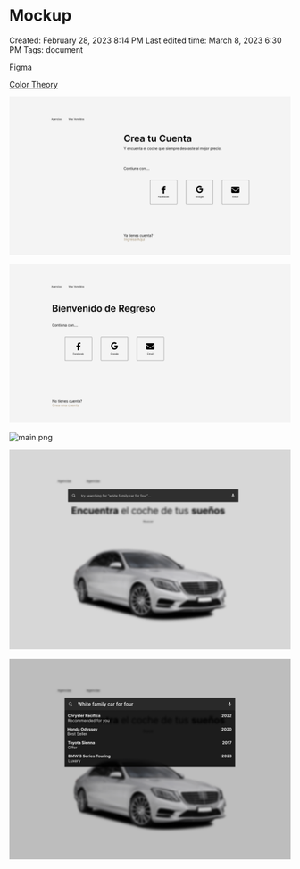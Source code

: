 # Mockup

Created: February 28, 2023 8:14 PM
Last edited time: March 8, 2023 6:30 PM
Tags: document

[Figma](https://www.figma.com/team_invite/redeem/eHBSEXI92xPqN3vMjpN6Cz)

[Color Theory](/wiki/Mockup/Color%20Theory.md)

![signup.png](/wiki/Mockup/signup.png)

![login.png](/wiki/Mockup/login.png)

![main.png](/wiki/Mockup/main.png)

![search1.png](/wiki/Mockup/search1.png)

![search2.png](/wiki/Mockup/search2.png)